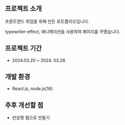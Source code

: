프로젝트 소개
---
프론트앤드 취업을 위해 만든 포트폴리오입니다.

typewriter-effect, 애니메이션을 사용하여 페이지를 꾸몄습니다.


프로젝트 기간
---
+ 2024.03.20 ~ 2024. 03.28


개발 환경
---
+ React.js, node.js(16)


추후 개선할 점
---
+ 반응형 웹으로 만들기
